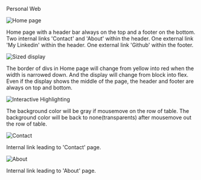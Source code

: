 Personal Web

![Home page](https://file%2B.vscode-resource.vscode-cdn.net/Users/maojie/Desktop/cs5610%20web/PersonalWebsite-Maojie-Xia/image/landing.png?version%3D1654315285223)

Home page with a header bar always on the top and a footer on the bottom.
Two internal links 'Contact' and 'About' within the header.
One external link 'My Linkedin' within the header.
One external link 'Github' within the footer.

![Sized display](https://file%2B.vscode-resource.vscode-cdn.net/Users/maojie/Desktop/cs5610%20web/PersonalWebsite-Maojie-Xia/image/sized_display.png?version%3D1654315903244)

The border of divs in Home page will change from yellow into red when the width is narrowed down. And the display will change from block into flex.
Even if the display shows the middle of the page, the header and footer are always on top and bottom.

![Interactive Highlighting](https://file%2B.vscode-resource.vscode-cdn.net/Users/maojie/Desktop/cs5610%20web/PersonalWebsite-Maojie-Xia/image/interactive_highlighting.png?version%3D1654316776161)

The background color will be gray if mousemove on the row of table. The background color will be back to none(transparents) after mousemove out the row of table.

![Contact](https://file%2B.vscode-resource.vscode-cdn.net/Users/maojie/Desktop/cs5610%20web/PersonalWebsite-Maojie-Xia/image/Contact.png?version%3D1654317230218)

Internal link leading to 'Contact' page.

![About](https://file%2B.vscode-resource.vscode-cdn.net/Users/maojie/Desktop/cs5610%20web/PersonalWebsite-Maojie-Xia/image/About.png?version%3D1654317215275)

Internal link leading to 'About' page.